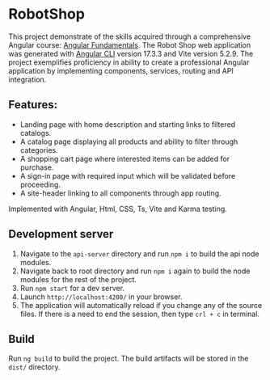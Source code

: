 # RobotShop

This project demonstrate of the skills acquired through a comprehensive Angular course: [Angular Fundamentals](https://app.pluralsight.com/library/courses/fundamentals-angular/description). The Robot Shop web application was generated with [Angular CLI](https://github.com/angular/angular-cli) version 17.3.3 and Vite version 5.2.9. The project exemplifies proficiency in ability to create a professional Angular application by implementing components, services, routing and API integration.

## Features:
* Landing page with home description and starting links to filtered catalogs.
* A catalog page displaying all products and ability to filter through categories.
* A shopping cart page where interested items can be added for purchase.
* A sign-in page with required input which will be validated before proceeding.
* A site-header linking to all components through app routing.

Implemented with Angular, Html, CSS, Ts, Vite and Karma testing.

## Development server
1. Navigate to the `api-server` directory and run `npm i` to build the api node modules.
2. Navigate back to root directory and run `npm i` again to build the node modules for the rest of the project.
3. Run `npm start` for a dev server. 
4. Launch `http://localhost:4200/` in your browser. 
5. The application will automatically reload if you change any of the source files. If there is a need to end the session, then type `crl + c` in terminal.

## Build

Run `ng build` to build the project. The build artifacts will be stored in the `dist/` directory.
